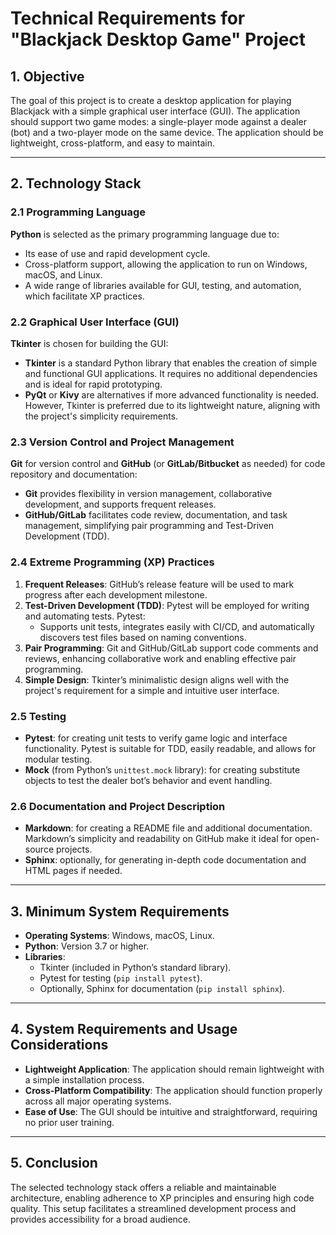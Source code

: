 # Technical Requirements for "Blackjack Desktop Game" Project

## 1. Objective
The goal of this project is to create a desktop application for playing Blackjack with a simple graphical user interface (GUI). The application should support two game modes: a single-player mode against a dealer (bot) and a two-player mode on the same device. The application should be lightweight, cross-platform, and easy to maintain.

---

## 2. Technology Stack

### 2.1 Programming Language

**Python** is selected as the primary programming language due to:
- Its ease of use and rapid development cycle.
- Cross-platform support, allowing the application to run on Windows, macOS, and Linux.
- A wide range of libraries available for GUI, testing, and automation, which facilitate XP practices.

### 2.2 Graphical User Interface (GUI)

**Tkinter** is chosen for building the GUI:
- **Tkinter** is a standard Python library that enables the creation of simple and functional GUI applications. It requires no additional dependencies and is ideal for rapid prototyping.
- **PyQt** or **Kivy** are alternatives if more advanced functionality is needed. However, Tkinter is preferred due to its lightweight nature, aligning with the project's simplicity requirements.

### 2.3 Version Control and Project Management

**Git** for version control and **GitHub** (or **GitLab/Bitbucket** as needed) for code repository and documentation:
- **Git** provides flexibility in version management, collaborative development, and supports frequent releases.
- **GitHub/GitLab** facilitates code review, documentation, and task management, simplifying pair programming and Test-Driven Development (TDD).

### 2.4 Extreme Programming (XP) Practices

1. **Frequent Releases**: GitHub’s release feature will be used to mark progress after each development milestone.
2. **Test-Driven Development (TDD)**: Pytest will be employed for writing and automating tests. Pytest:
   - Supports unit tests, integrates easily with CI/CD, and automatically discovers test files based on naming conventions.
3. **Pair Programming**: Git and GitHub/GitLab support code comments and reviews, enhancing collaborative work and enabling effective pair programming.
4. **Simple Design**: Tkinter’s minimalistic design aligns well with the project's requirement for a simple and intuitive user interface.

### 2.5 Testing

- **Pytest**: for creating unit tests to verify game logic and interface functionality. Pytest is suitable for TDD, easily readable, and allows for modular testing.
- **Mock** (from Python’s `unittest.mock` library): for creating substitute objects to test the dealer bot’s behavior and event handling.

### 2.6 Documentation and Project Description

- **Markdown**: for creating a README file and additional documentation. Markdown’s simplicity and readability on GitHub make it ideal for open-source projects.
- **Sphinx**: optionally, for generating in-depth code documentation and HTML pages if needed.

---

## 3. Minimum System Requirements

- **Operating Systems**: Windows, macOS, Linux.
- **Python**: Version 3.7 or higher.
- **Libraries**:
  - Tkinter (included in Python’s standard library).
  - Pytest for testing (`pip install pytest`).
  - Optionally, Sphinx for documentation (`pip install sphinx`).

---

## 4. System Requirements and Usage Considerations

- **Lightweight Application**: The application should remain lightweight with a simple installation process.
- **Cross-Platform Compatibility**: The application should function properly across all major operating systems.
- **Ease of Use**: The GUI should be intuitive and straightforward, requiring no prior user training.

---

## 5. Conclusion

The selected technology stack offers a reliable and maintainable architecture, enabling adherence to XP principles and ensuring high code quality. This setup facilitates a streamlined development process and provides accessibility for a broad audience.

